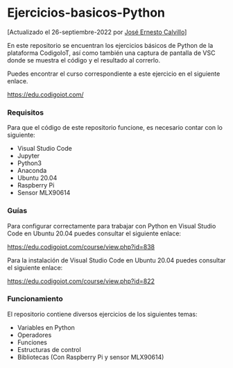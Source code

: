 # Ejercicios-basicos-Python
[Actualizado el 26-septiembre-2022 por [José Ernesto Calvillo](https://github.com/JoErnesto)]

En este repositorio se encuentran los ejercicios básicos de Python de la plataforma CodigoIoT, así como también una captura de pantalla de VSC donde se muestra el código y el resultado al correrlo.

Puedes encontrar el curso correspondiente a este ejercicio en el siguiente enlace.

https://edu.codigoiot.com/

### Requisitos
Para que el código de este repositorio funcione, es necesario contar con lo siguiente:

- Visual Studio Code
- Jupyter
- Python3
- Anaconda
- Ubuntu 20.04
- Raspberry Pi
- Sensor MLX90614

### Guías
Para configurar correctamente para trabajar con Python en Visual Studio Code en Ubuntu 20.04 puedes consultar el siguiente enlace:

https://edu.codigoiot.com/course/view.php?id=838

Para la instalación de Visual Studio Code en Ubuntu 20.04 puedes consultar el siguiente enlace:

https://edu.codigoiot.com/course/view.php?id=822

### Funcionamiento
El repositorio contiene diversos ejercicios de los siguientes temas:
- Variables en Python
- Operadores
- Funciones
- Estructuras de control
- Bibliotecas (Con Raspberry Pi y sensor MLX90614)

